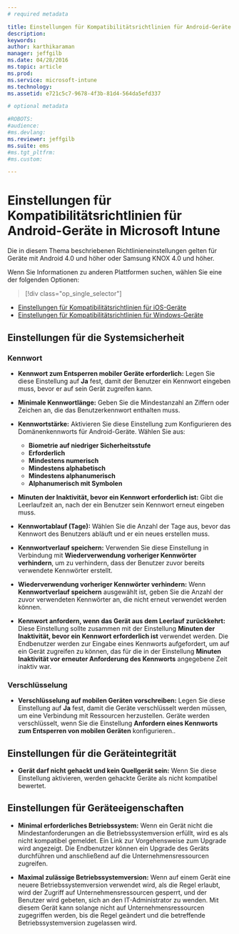 ```yaml
---
# required metadata

title: Einstellungen für Kompatibilitätsrichtlinien für Android-Geräte | Microsoft Intune
description:
keywords:
author: karthikaraman
manager: jeffgilb
ms.date: 04/28/2016
ms.topic: article
ms.prod:
ms.service: microsoft-intune
ms.technology:
ms.assetid: e721c5c7-9678-4f3b-81d4-564da5efd337

# optional metadata

#ROBOTS:
#audience:
#ms.devlang:
ms.reviewer: jeffgilb
ms.suite: ems
#ms.tgt_pltfrm:
#ms.custom:

---
```



# Einstellungen für Kompatibilitätsrichtlinien für Android-Geräte in Microsoft Intune

Die in diesem Thema beschriebenen Richtlinieneinstellungen gelten für Geräte mit Android 4.0 und höher oder Samsung KNOX 4.0 und höher.

Wenn Sie Informationen zu anderen Plattformen suchen, wählen Sie eine der folgenden Optionen:
> [!div class="op_single_selector"]
- [Einstellungen für Kompatibilitätsrichtlinien für iOS-Geräte](ios-compliance-policy-settings-in-microsoft-intune.md)
- [Einstellungen für Kompatibilitätsrichtlinien für Windows-Geräte](windows-compliance-policy-settings-in-microsoft-intune.md)

## Einstellungen für die Systemsicherheit
### Kennwort
- **Kennwort zum Entsperren mobiler Geräte erforderlich:** Legen Sie diese Einstellung auf **Ja** fest, damit der Benutzer ein Kennwort eingeben muss,
  bevor er auf sein Gerät zugreifen kann.

-  **Minimale Kennwortlänge:** Geben Sie die Mindestanzahl an Ziffern oder Zeichen an, die das Benutzerkennwort enthalten muss.

- **Kennwortstärke:** Aktivieren Sie diese Einstellung zum Konfigurieren des Domänenkennworts für Android-Geräte. Wählen Sie aus:
  -   **Biometrie auf niedriger Sicherheitsstufe**
  - **Erforderlich**
  -   **Mindestens numerisch**
  -   **Mindestens alphabetisch**
  -   **Mindestens alphanumerisch**
  -   **Alphanumerisch mit Symbolen**

- **Minuten der Inaktivität, bevor ein Kennwort erforderlich ist:** Gibt die Leerlaufzeit an, nach der ein Benutzer sein Kennwort erneut eingeben muss.

- **Kennwortablauf (Tage):** Wählen Sie die Anzahl der Tage aus, bevor das Kennwort des Benutzers abläuft
  und er ein neues erstellen muss.

- **Kennwortverlauf speichern:** Verwenden Sie diese Einstellung in Verbindung mit **Wiederverwendung vorheriger Kennwörter verhindern**, um zu verhindern,
  dass der Benutzer zuvor bereits verwendete Kennwörter erstellt.

- **Wiederverwendung vorheriger Kennwörter verhindern:** Wenn **Kennwortverlauf speichern** ausgewählt ist, geben Sie
  die Anzahl der zuvor verwendeten Kennwörter an, die nicht erneut verwendet werden können.

- **Kennwort anfordern, wenn das Gerät aus dem Leerlauf zurückkehrt:**
  Diese Einstellung sollte zusammen mit der Einstellung **Minuten der Inaktivität, bevor ein Kennwort erforderlich ist** verwendet werden. Die Endbenutzer werden zur Eingabe eines Kennworts aufgefordert, um auf ein Gerät zugreifen zu können, das für die in
  der Einstellung **Minuten Inaktivität vor erneuter Anforderung des Kennworts** angegebene Zeit inaktiv war.

### Verschlüsselung
- **Verschlüsselung auf mobilen Geräten vorschreiben:** Legen Sie diese Einstellung auf **Ja** fest, damit die Geräte verschlüsselt werden müssen,
  um eine Verbindung mit Ressourcen herzustellen. Geräte werden
  verschlüsselt, wenn Sie die Einstellung **Anfordern eines Kennworts zum
  Entsperren von mobilen Geräten** konfigurieren..

## Einstellungen für die Geräteintegrität

- **Gerät darf nicht gehackt und kein Quellgerät sein:** Wenn Sie diese Einstellung aktivieren,
  werden gehackte Geräte als nicht kompatibel bewertet.

## Einstellungen für Geräteeigenschaften
- **Minimal erforderliches Betriebssystem:** Wenn ein Gerät nicht die Mindestanforderungen
  an die Betriebssystemversion erfüllt, wird es als nicht kompatibel gemeldet.
  Ein Link zur Vorgehensweise zum Upgrade wird angezeigt. Die Endbenutzer können ein Upgrade des Geräts durchführen und anschließend auf die Unternehmensressourcen zugreifen.

- **Maximal zulässige Betriebssystemversion:** Wenn auf einem Gerät
  eine neuere Betriebssystemversion verwendet wird, als die Regel erlaubt, wird der Zugriff auf Unternehmensressourcen gesperrt, und der Benutzer wird gebeten, sich an den IT-Administrator zu wenden. Mit diesem Gerät kann solange nicht auf Unternehmensressourcen zugegriffen werden, bis die Regel geändert und die betreffende Betriebssystemversion zugelassen wird.


<!--HONumber=May16_HO1-->



